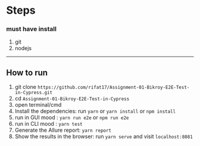 # Steps


### must have install 
1. git
2. nodejs
---
## How to run
1. git clone `https://github.com/rifat17/Assignment-01-Bikroy-E2E-Test-in-Cypress.git`
2. cd `Assignment-01-Bikroy-E2E-Test-in-Cypress`
3. open terminal/cmd
4. Install the dependencies: run `yarn` or `yarn install` or `npm install`
5. run in GUI mood : `yarn run e2e` or `npm run e2e`
6. run in CLI mood : `yarn test`
7. Generate the Allure report: `yarn report`
8. Show the results in the browser: run `yarn serve` and visit `localhost:8081`

